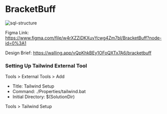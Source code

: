 # BracketBuff
 
![sql-structure](https://user-images.githubusercontent.com/23157776/186820327-65730611-a8d6-42d9-b603-6096c17c029c.png)

Figma Link: https://www.figma.com/file/w4rXZZiDKXuvYcwg4Zm7bl/BracketBuff?node-id=0%3A1

Design Brief: https://walling.app/vQpKhkBEy1OFoQXTx7A6/bracketbuff

### Setting Up Tailwind External Tool
Tools > External Tools > Add

- Title: Tailwind Setup
- Command: ./Properties/tailwind.bat
- Initial Directory: $(SolutionDir)

Tools > Tailwind Setup
